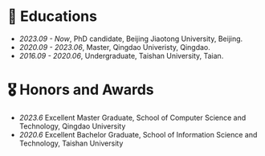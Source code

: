 # 📖 Educations
- *2023.09 - Now*, PhD candidate, Beijing Jiaotong University, Beijing.
- *2020.09 - 2023.06*, Master, Qingdao Univeristy, Qingdao.
- *2016.09 - 2020.06*, Undergraduate, Taishan University, Taian.

# 🎖 Honors and Awards
- *2023.6* Excellent Master Graduate, School of Computer Science and Technology, Qingdao University
- *2020.6* Excellent Bachelor Graduate, School of Information Science and Technology, Taishan University
